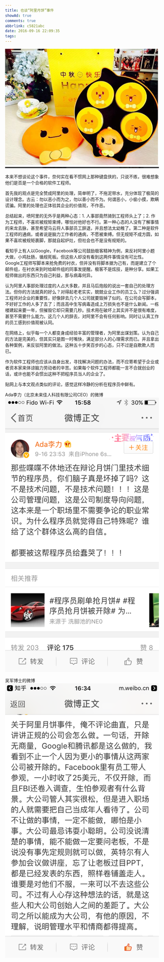 ```yaml
---
title: 也谈“阿里月饼”事件
showAd: true
comments: true
abbrlink: c5821abc
date: 2016-09-16 22:09:35
tags:
---
```

![](\img\alimooncake.png)

本来不想谈论这个事件，奈何实在看不惯网上那种键盘侠的，只说不练，很难想象他们是否是一个合格的软件工程师。

首先我的观点是完全赞成阿里的处理，简单明了，不拖泥带水，充分体现了极简的设计理念。古云：勿以恶小而为之，勿以善小而不为。何谓恶小，小偷小摸，欺瞒谎骗。阿里的处理也正体验其企业的价值观，不作恶。

总结起来，喷阿里的无外乎是两种心态：1. 人事部竟然骑到工程师头上了；2. 作为工程师，不喜欢被规矩束缚，哪怕对他好也不行。第一种心态的人没有了解事情的来龙去脉，甚至希望马云将人事部员工辞退，并且想法太幼稚了。第二种是软件工程师的通病，或者说是脑力工作者的通病，不愿被束缚。但无规矩不成方圆，如果不喜欢被规矩裹脚，那就自起炉灶，但社会也不是没有规矩的。

看知乎上有人以Google，Facebook等公司鼓励极客精神为例，来反衬阿里小题大做，小鸡肚肠，循规死板。但这些人却没有看到这两件事情没有可比性。Google工程师写脚本来抢免费的衬衣，但并没有将脚本据为己有，而是建立了个邮件组，在衬衣来到时给邮件组的同事发提醒。极客不是炫技，是种分享。如果工程师做出的东西只为自己利益，那与病毒何异。

认为阿里人事部处理过度的人占大多数，并且马后炮般的说出一套自己的处理方法。但你的方法就真的好么？对得起老老实实，兢兢业业工作的员工么？过分强调工程师对企业的重要性，好像辞去几个人公司就要毁掉了似的。在公司会写脚本，不好好工作的人多了去了；而且高中生写病毒造成上万损失也不是什么新闻。一栋楼建起来要一年，但摧毁它却只需要几秒。技术用在破坏上其实并不是很有难度，甚至不需要什么能力。这几个人的辞去，对阿里不会有任何影响。同时让认真工作的员工感到价值观被认同。

在网络上，似乎每一个人都变身成经验丰富的管理者，为阿里出谋划策。认为自己的方法是完美的，但其实只是图一时嘴快，满足部分人的心理需求而已。并且拿出各种案例，来反驳阿里的做法。这种五十步笑百步的心态，只不过是自欺欺人而已。

作为软件工程师也应该从自身出发，寻找解决问题的办法，而不应寄希望于企业或者资本家来体谅脑力劳动者的辛苦。如果每个软件工程师都能一言不合就创业的话，或许也能不会惯出这种不把程序员当人的企业了。

贴网上与本文观点类似的评论，感觉这样冷静的分析在程序员中鲜有。

Ada李力（北京未来佳人科技有限公司CEO）的微博
![](\img\alimooncakeref1.PNG)

吴军博士的微博
![](\img\alimooncakeref2.PNG)

